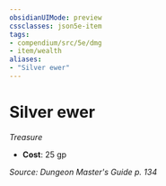 ```yaml
---
obsidianUIMode: preview
cssclasses: json5e-item
tags:
- compendium/src/5e/dmg
- item/wealth
aliases: 
- "Silver ewer"
---
```

# Silver ewer
*Treasure*  

- **Cost**: 25 gp

*Source: Dungeon Master's Guide p. 134*